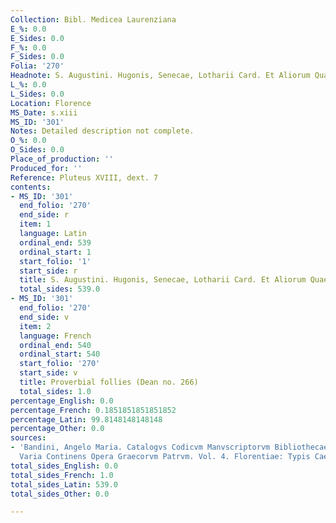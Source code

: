 ```yaml
---
Collection: Bibl. Medicea Laurenziana
E_%: 0.0
E_Sides: 0.0
F_%: 0.0
F_Sides: 0.0
Folia: '270'
Headnote: S. Augustini. Hugonis, Senecae, Lotharii Card. Et Aliorum Quaedam.
L_%: 0.0
L_Sides: 0.0
Location: Florence
MS_Date: s.xiii
MS_ID: '301'
Notes: Detailed description not complete.
O_%: 0.0
O_Sides: 0.0
Place_of_production: ''
Produced_for: ''
Reference: Pluteus XVIII, dext. 7
contents:
- MS_ID: '301'
  end_folio: '270'
  end_side: r
  item: 1
  language: Latin
  ordinal_end: 539
  ordinal_start: 1
  start_folio: '1'
  start_side: r
  title: S. Augustini. Hugonis, Senecae, Lotharii Card. Et Aliorum Quaedam. etc.
  total_sides: 539.0
- MS_ID: '301'
  end_folio: '270'
  end_side: v
  item: 2
  language: French
  ordinal_end: 540
  ordinal_start: 540
  start_folio: '270'
  start_side: v
  title: Proverbial follies (Dean no. 266)
  total_sides: 1.0
percentage_English: 0.0
percentage_French: 0.1851851851851852
percentage_Latin: 99.8148148148148
percentage_Other: 0.0
sources:
- 'Bandini, Angelo Maria. Catalogvs Codicvm Manvscriptorvm Bibliothecae Mediceae Lavrentianae
  Varia Continens Opera Graecorvm Patrvm. Vol. 4. Florentiae: Typis Caesareis, 1764.'
total_sides_English: 0.0
total_sides_French: 1.0
total_sides_Latin: 539.0
total_sides_Other: 0.0

---
```

